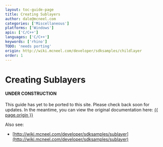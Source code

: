 ```yaml
---
layout: toc-guide-page
title: Creating Sublayers
author: dale@mcneel.com
categories: ['Miscellaneous']
platforms: ['Windows']
apis: ['C/C++']
languages: ['C/C++']
keywords: ['rhino']
TODO: 'needs porting'
origin: http://wiki.mcneel.com/developer/sdksamples/childlayer
order: 1
---
```


# Creating Sublayers

<div class="bs-callout bs-callout-danger">
  <h4>UNDER CONSTRUCTION</h4>
  <p>This guide has yet to be ported to this site.  Please check back soon for updates.  
  In the meantime, you can view the original documentation here:
  <a href="{{ page.origin }}">{{ page.origin }}</a></p>
</div>

Also see:

- [http://wiki.mcneel.com/developer/sdksamples/sublayer](http://wiki.mcneel.com/developer/sdksamples/sublayer)
